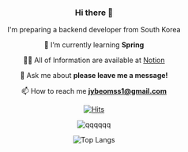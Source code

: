 
<div align="center">
  
### Hi there 👋
 I'm preparing a backend developer from South Korea

🌱 I’m currently learning **Spring**

👨‍💻 All of Information are available at [Notion](https://candied-verbena-e46.notion.site/0645b1d15f2247f5ba9d57ba62349bc9)

💬 Ask me about **please leave me a message!**

📫 How to reach me **jybeomss1@gmail.com**
  
[![Hits](https://hits.seeyoufarm.com/api/count/incr/badge.svg?url=https%3A%2F%2Fgithub.com%2Fjeongyoungbeom&count_bg=%23B81D1D&title_bg=%23555555&icon=smugmug.svg&icon_color=%2309C234&title=%EC%96%B4%EC%84%9C%EC%98%A4%EC%8B%9C%EA%B0%9C&edge_flat=false)](https://hits.seeyoufarm.com)

![qqqqqq](https://github-readme-stats.vercel.app/api?username=jeongyoungbeom&show_icons=true&theme=blue)

![Top Langs](https://github-readme-stats.vercel.app/api/top-langs/?username=jeongyoungbeom&layout=compact&theme=tokyonight)

</div>






<!--
**jeongyoungbeom/jeongyoungbeom** is a ✨ _special_ ✨ repository because its `README.md` (this file) appears on your GitHub profile.



Here are some ideas to get you started:

- 🔭 I’m currently working on ...
- 🌱 I’m currently learning ...
- 👯 I’m looking to collaborate on ...
- 🤔 I’m looking for help with ...
- 💬 Ask me about ...
- 📫 How to reach me: ...
- 😄 Pronouns: ...
- ⚡ Fun fact: ...
-->
